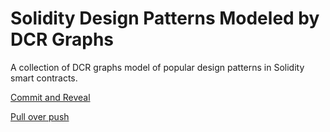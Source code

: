# Solidity Design Patterns Modeled by DCR Graphs
A collection of DCR graphs model of popular design patterns in Solidity smart contracts.

[Commit and Reveal](https://github.com/mojtaba-eshghie/SolidityDesignPatternsDCRGraph/blob/main/README.md#commit-reveal)

[Pull over push](https://github.com/mojtaba-eshghie/SolidityDesignPatternsDCRGraph/blob/main/README.md#pull-over-push)


